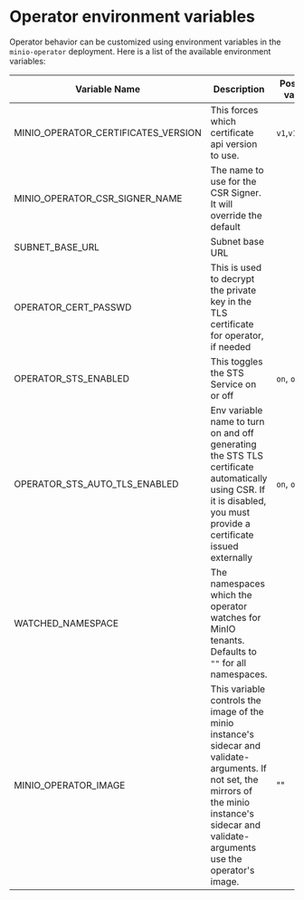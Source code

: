 # Operator environment variables

Operator behavior can be customized using environment variables in the `minio-operator` deployment. Here is a list of the available environment variables:

| Variable Name | Description                                                                                                                                                                                            | Possible values         | default                         |
| --- |--------------------------------------------------------------------------------------------------------------------------------------------------------------------------------------------------------|-------------------------|---------------------------------|
|MINIO_OPERATOR_CERTIFICATES_VERSION| This forces which certificate api version to use.                                                                                                                                                      | `v1`,`v1beta1`              | whichever api k8s provides      |
|MINIO_OPERATOR_CSR_SIGNER_NAME| The name to use for the CSR Signer. It will override the default                                                                                                                                       |                         | `kubernetes.io/kubelet-serving` |
|SUBNET_BASE_URL| Subnet base URL                                                                                                                                                                                        |                         | https://subnet.min.io           |
|OPERATOR_CERT_PASSWD| This is used to decrypt the private key in the TLS certificate for operator, if needed                                                                                                                 |                         |                                 |
|OPERATOR_STS_ENABLED| This toggles the STS Service on or off                                                                                                                                                                 | `on`, `off`                 | `on`                            |
|OPERATOR_STS_AUTO_TLS_ENABLED| Env variable name to turn on and off generating the STS TLS certificate automatically using CSR. If it is disabled, you must provide a certificate issued externally                                                    | `on`, `off`                 | `on`                            |
|WATCHED_NAMESPACE| The namespaces which the operator watches for MinIO tenants. Defaults to `""` for all namespaces.                                                                                                      |                         |                                 |
|MINIO_OPERATOR_IMAGE| This variable controls the image of the minio instance's sidecar and validate-arguments. If not set, the mirrors of the minio instance's sidecar and validate-arguments use the operator's image. | "" | "" |